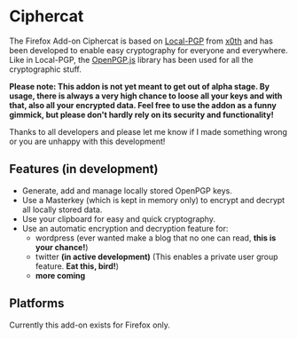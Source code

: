 # Ciphercat

The Firefox Add-on Ciphercat is based on [Local-PGP](https://github.com/x0th/Local-PGP) from [x0th](https://github.com/x0th) and has been developed to enable easy cryptography for everyone and everywhere.
Like in Local-PGP, the [OpenPGP.js](https://github.com/openpgpjs/openpgpjs) library has been used for all the cryptographic  stuff.


**Please note: This addon is not yet meant to get out of alpha stage. By usage, there is always a very high chance to loose all your keys and with that, also all your encrypted data. Feel free to use the addon as a funny gimmick, but please don't hardly rely on its security and functionality!**

Thanks to all developers and please let me know if I made something wrong or you are unhappy with this development!

## Features (in development)

* Generate, add and manage locally stored OpenPGP keys.
* Use a Masterkey (which is kept in memory only) to encrypt and decrypt all locally stored data.
* Use your clipboard for easy and quick cryptography.
* Use an automatic encryption and decryption feature for:
	- wordpress (ever wanted make a blog that no one can read, **this is your chance!**)
	- twitter **(in active development)** (This enables a private user group feature. **Eat this, bird!**)
	- **more coming**


## Platforms

Currently this add-on exists for Firefox only.
